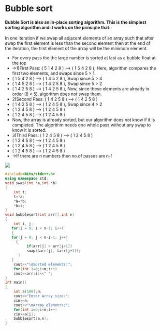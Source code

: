 # Bubble sort
#### Bubble Sort is also an in-place sorting algorithm. This is the simplest sorting algorithm and it works on the principle that:
In one iteration if we swap all adjacent elements of an array such that after swap the first element is less than the second element then at the end of the iteration, 
the first element of the array will be the minimum element.
* For every pass the the large number is sorted at last as a bubble float at the top
* ->1)First Pass: ( 5 1 4 2 8 ) --> ( 1 5 4 2 8 ), Here, algorithm compares the first two elements, and swaps since 5 > 1.
* ( 1 5 4 2 8 ) -->  ( 1 4 5 2 8 ), Swap since 5 > 4
* ( 1 4 5 2 8 ) -->  ( 1 4 2 5 8 ), Swap since 5 > 2
* ( 1 4 2 5 8 ) --> ( 1 4 2 5 8 ), Now, since these elements are already in order (8 > 5), algorithm does not swap them.
* 2)Second Pass: ( 1 4 2 5 8 ) --> ( 1 4 2 5 8 )
* ( 1 4 2 5 8 ) --> ( 1 2 4 5 8 ), Swap since 4 > 2
* ( 1 2 4 5 8 ) --> ( 1 2 4 5 8 )
* ( 1 2 4 5 8 ) -->  ( 1 2 4 5 8 )
* Now, the array is already sorted, but our algorithm does not know if it is completed. The algorithm needs one whole pass without any swap to know it is sorted.
* 3)Third Pass: ( 1 2 4 5 8 ) --> ( 1 2 4 5 8 )
* ( 1 2 4 5 8 ) --> ( 1 2 4 5 8 )
* ( 1 2 4 5 8 ) --> ( 1 2 4 5 8 )
* ( 1 2 4 5 8 ) --> ( 1 2 4 5 8 )
* ->If there are n numbers then no.of passes are n-1


![](https://prepinsta.com/wp-content/uploads/2020/06/Bubble-Sort-In-C-Final.webp)


```c++
#include<bits/stdc++.h>
using namespace std;
void swap(int *a,int *b)
{
    int t;
    t=*a;
    *a=*b;
    *b=t;
}
void bubblesort(int arr[],int n)
{
    int i, j; 
   for(i = 0; i < n-1; i++) 
   {
   for(j = 0; j < n-i-1; j++)  
     {
          if(arr[j] > arr[j+1]) 
          swap(&arr[j], &arr[j+1]); 
      }
   }
    cout<<"\nSorted elements:";
    for(int i=0;i<n;i++)
    cout<<arr[i]<<" ";
}
int main()
{
	int a[100],n;
    cout<<"Enter Array size:";
    cin>>n;
    cout<<"\nArray elements:";
    for(int i=0;i<n;i++)
    cin>>a[i];
    bubblesort(a,n);
}
```

